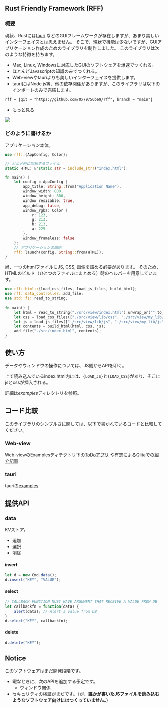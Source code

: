 ## Rust Friendly Framework (RFF)

### 概要
現状、Rustには[tauri](https://github.com/tauri-apps/tauri) などのGUIフレームワークが存在しますが、あまり美しいインターフェイスとは思えません。
そこで、現状で機能は少ないですが、GUIアプリケーション作成のためのライブラリを制作しました。
このライブラリは次のような特徴を持ちます。

- Mac, Linux, Windowsに対応したGUIのソフトウェアを爆速でつくれる。
- ほとんどJavascriptの知識のみでつくれる。
- Web-viewやtauriよりも美しいインターフェイスを提供します。
- tauriにはNode.js等、他の依存関係がありますが、このライブラリは以下のインポートのみで完結します。

`rff = {git = "https://github.com/0x79756b69/rff", branch = "main"}`

- [もっと見る](http://zenn.dev/0x/articles/ae4ce76f58ee65)

[![](http://img.youtube.com/vi/xgTBCUP3aq4/0.jpg)](http://www.youtube.com/watch?v=xgTBCUP3aq4 "")

### どのように書けるか
アプリケーション本体。
```rust
use rff::{AppConfig, Color};

// ビルド時に同梱するファイル
static HTML: &'static str = include_str!("index.html");

fn main() {
    let config = AppConfig {
        app_title: String::from("Application Name"),
        window_width: 800,
        window_height: 800,
        window_resizable: true,
        app_debug: false,
        window_rgba: Color {
            r: 123,
            g: 213,
            b: 213,
            a: 225
        },
        window_frameless: false
    };
    // アプリケーションの開始
    rff::launch(config, String::from(HTML));
}
```
尚、一つのhtmlファイルにJS, CSS, 画像を詰める必要があります。
そのため、HTMLのビルド（ひとつのファイルにまとめる）時のヘルパーを用意しています。
```rust
use rff::html::{load_css_files, load_js_files, build_html};
use rff::data_controller::add_file;
use std::fs::read_to_string;

fn main() {
    let html = read_to_string("./src/view/index.html").unwrap_or("".to_string());
    let css = load_css_files(["./src/view/lib/css", "./src/view/my_lib/css"].to_vec());
    let js = load_js_files(["./src/view/lib/js", "./src/view/my_lib/js"].to_vec());
    let contents = build_html(html, css, js);
    add_file("./src/index.html", contents);
}
```

## 使い方
データやウィンドウの操作については、JS側からAPIを叩く。

上で読み込んでいるindex.html内には、`{LOAD_JS}`と`{LOAD_CSS}`があり、そこにjsとcssが挿入される。

詳細は*examples*ディレクトリを参照。


## コード比較
このライブラリのシンプルさに関しては、以下で書かれているコードと比較してください。
### Web-view
Web-viewのExamplesディテクトリ下の[ToDoアプリ](https://github.com/Boscop/web-view/blob/master/examples/todo.rs) や有志によるQiitaでの[紹介記事](https://qiita.com/osanshouo/items/7966ecbd41bc3ce611dd)

### tauri
tauriの[examples](https://github.com/tauri-apps/examples/tree/dev/tauri/communication)


## 提供API
### data
KVストア。
- 追加
- 選択
- 削除

#### insert
```js
let d = new Cmd.data();
d.insert("KEY", "VALUE");
```

#### select
```js
// CALLBACK FUNCTION MUST HAVE ARGUMENT THAT RECEIVE A VALUE FROM DB
let callbackfn = function(data) {
    alert(data); // Alert a value from DB
}
d.select("KEY", callbackfn);
```

#### delete
```js
d.delete("KEY");
```


## Notice
このソフトウェアはまだ開発段階です。
- 暇なときに、次のAPIを追加する予定です。
    - ウィンドウ関係
- セキュリティの検証がまだです。（が、**誰かが書いたJSファイルを読み込むようなソフトウェア向けにはつくっていません。**）

[comment]: <> (## WIP Memo)

[comment]: <> (1. APIを提供する)

[comment]: <> (2. APIについてドキュメント書く。)

[comment]: <> (3. htmlビルド時にデフォルトでJSとCSSの圧縮。)

[comment]: <> (4. APIがまだ同期処理しか対応してない。→非同期に対応する。&#40;かも&#41;)


[comment]: <> (#### window)

[comment]: <> (ウィンドウ関連のイベント)

[comment]: <> (- マルチウィンドウ（インスタンス）)

[comment]: <> (- ウィンドウ無効化)

[comment]: <> (- フルスクリーン変更)

[comment]: <> (- タイトル変更)

[comment]: <> (#### http)

[comment]: <> (JSからHTTP送信できるけど？ここらへんはセキュリティを含め要検討)

